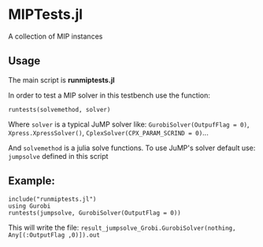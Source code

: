 # MIPTests.jl

A collection of MIP instances

## Usage

The main script is **runmiptests.jl**

In order to test a MIP solver in this testbench use the function:

`runtests(solvemethod, solver)`

Where `solver` is a typical JuMP solver like: `GurobiSolver(OutpufFlag = 0)`, `Xpress.XpressSolver()`, `CplexSolver(CPX_PARAM_SCRIND = 0)`...

And `solvemethod` is a julia solve functions. To use JuMP's solver default use: `jumpsolve` defined in this script

## Example:

```
include("runmiptests.jl")
using Gurobi
runtests(jumpsolve, GurobiSolver(OutputFlag = 0))
```

This will write the file: `result_jumpsolve_Grobi.GurobiSolver(nothing, Any[(:OutputFlag ,0)]).out`
